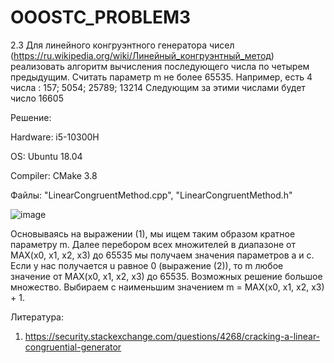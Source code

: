 # OOOSTC_PROBLEM3

2.3	Для линейного конгруэнтного генератора чисел (https://ru.wikipedia.org/wiki/Линейный_конгруэнтный_метод) реализовать алгоритм вычисления последующего числа по четырем предыдущим. Считать параметр m не более 65535. Например, есть 4 числа : 157;  5054; 25789; 13214
Следующим за этими числами будет число 16605

Решение:

Hardware: i5-10300H

OS: Ubuntu 18.04

Compiler: CMake 3.8

Файлы: "LinearCongruentMethod.cpp", "LinearCongruentMethod.h"

![image](https://user-images.githubusercontent.com/22713938/206064029-bfefcfbb-89f1-4bba-8012-70cfa879fa99.png)

Основываясь на выражении (1), мы ищем таким образом кратное параметру m. Далее перебором всех множителей в диапазоне от MAX(x0, x1, x2, x3) до 65535 мы получаем значения параметров a и c. Если у нас получается u равное 0 (выражение (2)), то m любое значение от MAX(x0, x1, x2, x3) до 65535. Возможных решение большое множество. Выбираем с наименьшим значением m = MAX(x0, x1, x2, x3) + 1.

Литература: 
1. https://security.stackexchange.com/questions/4268/cracking-a-linear-congruential-generator
